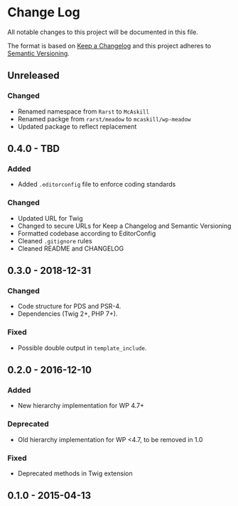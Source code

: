 # Change Log

All notable changes to this project will be documented in this file.

The format is based on [Keep a Changelog](https://keepachangelog.com/)
and this project adheres to [Semantic Versioning](https://semver.org/).

## Unreleased

### Changed

- Renamed namespace from `Rarst` to `McAskill`
- Renamed packge from `rarst/meadow` to `mcaskill/wp-meadow`
- Updated package to reflect replacement

## 0.4.0 - TBD

### Added

- Added `.editorconfig` file to enforce coding standards

### Changed

- Updated URL for Twig
- Changed to secure URLs for Keep a Changelog and Semantic Versioning
- Formatted codebase according to EditorConfig
- Cleaned `.gitignore` rules
- Cleaned README and CHANGELOG

## 0.3.0 - 2018-12-31

### Changed

- Code structure for PDS and PSR-4.
- Dependencies (Twig 2+, PHP 7+).

### Fixed

- Possible double output in `template_include`.

## 0.2.0 - 2016-12-10

### Added

- New hierarchy implementation for WP 4.7+

### Deprecated

- Old hierarchy implementation for WP <4.7, to be removed in 1.0

### Fixed

- Deprecated methods in Twig extension

## 0.1.0 - 2015-04-13
